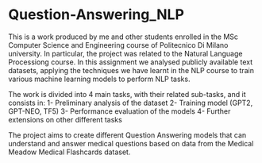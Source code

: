 # Question-Answering_NLP
This is a work produced by me and other students enrolled in the MSc Computer Science and Engineering course of Politecnico Di Milano university.
In particular, the project was related to the Natural Language Processiong course.
In this assignment we analysed publicly available text datasets, applying the techniques we have learnt in the NLP course to train various machine learning models to perform NLP tasks.

The work is divided into 4 main tasks, with their related sub-tasks, and it consists in:
1- Preliminary analysis of the dataset
2- Training model (GPT2, GPT-NEO, TF5)
3- Performance evaluation of the models
4- Further extensions on other different tasks

The project aims to create different Question Answering models that can understand and answer medical questions based on data from the Medical Meadow Medical Flashcards dataset. 


